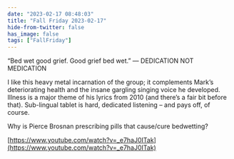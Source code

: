 ```yaml
---
date: "2023-02-17 08:48:03"
title: "Fall Friday 2023-02-17"
hide-from-twitter: false
has_image: false
tags: ["FallFriday"]
---
```


“Bed wet good grief. Good grief bed wet.” — DEDICATION NOT MEDICATION

I like this heavy metal incarnation of the group; it complements Mark’s deteriorating health and the insane gargling singing voice he developed. Illness is a major theme of his lyrics from 2010 (and there’s a fair bit before that). Sub-lingual tablet is hard, dedicated listening – and pays off, of course.

Why is Pierce Brosnan prescribing pills that cause/cure bedwetting?

[https://www.youtube.com/watch?v=_e7haJ0ITak](https://www.youtube.com/watch?v=_e7haJ0ITak)
